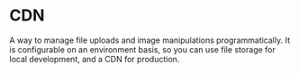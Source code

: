 CDN
===

A way to manage file uploads and image manipulations programmatically. It is configurable on an environment basis, so you can use file storage for local development, and a CDN for production.
